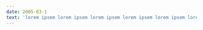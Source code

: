 ```yaml
---
date: 2005-03-1
text: 'lorem ipsem lorem ipsem lorem ipsem lorem ipsem lorem ipsem lorem ipsem lorem ipsem lorem ipsem'
---
```

